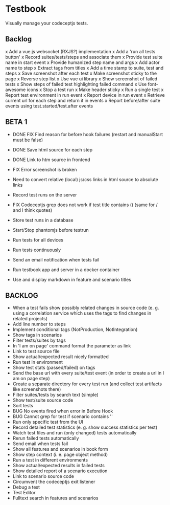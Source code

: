 Testbook
=========

Visually manage your codeceptjs tests.

## Backlog

x Add a vue.js websocket (RXJS?) implementation
x Add a 'run all tests button'
x Record suites/tests/steps and associate them
x Provide test suite name in start event
x Provide humanized step name and args
x Add actor name to step
x Extract tags from titles
x Add a time stamp to suite, test and steps
x Save screenshot after each test
x Make screenshot sticky to the page
x Reverse step list
x Use vue ui library
x Show screenshot of failed tests
x Show steps of failed test highlighting failed command
x Use font-awesome icons
x Stop a test run
x Make header sticky
x Run a single test
x Report test environment in run event
x Report device in run event
x Retrieve current url for each step and return it in events
x Report before/after suite events using test.started/test.after events

## BETA 1

- DONE FIX Find reason for before hook failures (restart and manualStart must be false)
- DONE Save html source for each step
- DONE Link to htm source in frontend
- FIX Error screenshot is broken
- Need to convert relative (local) js/css links in html source to absolute links
- Record test runs on the server
- FIX Codeceptjs grep does not work if test title contains () (same for / and I think quotes)
- Store test runs in a database
- Start/Stop phantomjs before testrun
- Run tests for all devices
- Run tests continuously
- Send an email notification when tests fail
- Run testbook app and server in a docker container

- Use and display markdown in feature and scenario titles

## BACKLOG
- When a test fails show possibly related changes in source code (e. g. using a correlation service which uses the tags to find changes in related projects)
- Add line number to steps
- Implement conditional tags (NotProduction, NotIntegration)
- Show tags in scenarios
- Filter tests/suites by tags
- In 'I am on page' command format the parameter as link
- Link to test source file
- Show actual/expected result nicely formatted
- Run test in environment
- Show test stats (passed/failed) on tags
- Send the base url with every suite/test event (in order to create a url in I am on page step)
- Create a separate directory for every test run (and collect test artifacts like screenshots there)
- Filter suites/tests by search text (simple)
- Show test/suite source code
- Sort tests
- BUG No events fired when error in Before Hook
- BUG Cannot grep for test if scenario contains ''
- Run only specific test from the UI
- Record detailed test statistics (e. g. show success statistics per test)
- Watch test files and run (only changed) tests automatically
- Rerun failed tests automatically
- Send email when tests fail
- Show all features and scenarios in book form
- Show step context (i. e. page object method)
- Run a test in different environments
- Show actual/expected results in failed tests
- Show detailed report of a scenario execution
- Link to scenario source code
- Circumvent the codeceptjs exit listener
- Debug a test
- Test Editor
- Fulltext search in features and scenarios

